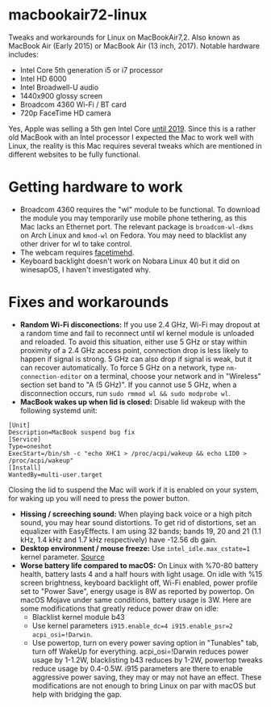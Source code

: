 # macbookair72-linux
Tweaks and workarounds for Linux on MacBookAir7,2. Also known as MacBook Air (Early 2015) or MacBook Air (13 inch, 2017). Notable hardware includes:
* Intel Core 5th generation i5 or i7 processor
* Intel HD 6000
* Intel Broadwell-U audio
* 1440x900 glossy screen
* Broadcom 4360 Wi-Fi / BT card
* 720p FaceTime HD camera

Yes, Apple was selling a 5th gen Intel Core [until 2019](https://everymac.com/systems/apple/macbook-air/specs/macbook-air-core-i5-1.8-13-2017-specs.html). Since this is a rather old MacBook with an Intel processor I expected the Mac to work well with Linux, the reality is this Mac requires several tweaks which are mentioned in different websites to be fully functional.
# Getting hardware to work
* Broadcom 4360 requires the "wl" module to be functional. To download the module you may temporarily use mobile phone tethering, as this Mac lacks an Ethernet port. The relevant package is `broadcom-wl-dkms` on Arch Linux and `kmod-wl` on Fedora. You may need to blacklist any other driver for wl to take control.
* The webcam requires [facetimehd](https://github.com/patjak/facetimehd).
* Keyboard backlight doesn't work on Nobara Linux 40 but it did on winesapOS, I haven't investigated why.
# Fixes and workarounds
* **Random Wi-Fi disconections:** If you use 2.4 GHz, Wi-Fi may dropout at a random time and fail to reconnect until wl kernel module is unloaded and reloaded. To avoid this situation, either use 5 GHz or stay within proximity of a 2.4 GHz access point, connection drop is less likely to happen if signal is strong. 5 GHz can also drop if signal is weak, but it can recover automatically. To force 5 GHz on a network, type `nm-connection-editor` on a terminal, choose your network and in "Wireless" section set band to "A (5 GHz)". If you cannot use 5 GHz, when a disconnection occurs, run `sudo rmmod wl && sudo modprobe wl`.
* **MacBook wakes up when lid is closed:** Disable lid wakeup with the following systemd unit:
```
[Unit]
Description=MacBook suspend bug fix
[Service]
Type=oneshot
ExecStart=/bin/sh -c "echo XHC1 > /proc/acpi/wakeup && echo LID0 > /proc/acpi/wakeup"
[Install]
WantedBy=multi-user.target
```
Closing the lid to suspend the Mac will work if it is enabled on your system, for waking up you will need to press the power button.
* **Hissing / screeching sound:** When playing back voice or a high pitch sound, you may hear sound distortions. To get rid of distortions, set an equalizer with EasyEffects. I am using 32 bands; bands 19, 20 and 21 (1.1 kHz, 1.4 kHz and 1.7 kHz respectively) have -12.56 db gain.
* **Desktop environment / mouse freeze:** Use `intel_idle.max_cstate=1` kernel parameter. [Source](https://github.com/M4he/Linux/blob/master/Hardware/MacBookAir7%2C2.md#limiting-cstate)
* **Worse battery life compared to macOS:** On Linux with %70-80 battery health, battery lasts 4 and a half hours with light usage. On idle with %15 screen brightness, keyboard backlight off, Wi-Fi enabled, power profile set to  "Power Save", energy usage is 8W as reported by powertop. On macOS Mojave under same conditions, battery usage is 3W. Here are some modifications that greatly reduce power draw on idle:
  * Blacklist kernel module b43
  * Use kernel parameters `i915.enable_dc=4 i915.enable_psr=2 acpi_osi=!Darwin`.
  * Use powertop, turn on every power saving option in "Tunables" tab, turn off WakeUp for everything.
acpi_osi=!Darwin reduces power usage by 1-1.2W, blacklisting b43 reduces by 1-2W, powertop tweaks reduce usage by 0.4-0.5W. i915 parameters are there to enable aggressive power saving, they may or may not have an effect. These modifications are not enough to bring Linux on par with macOS but help with bridging the gap.
